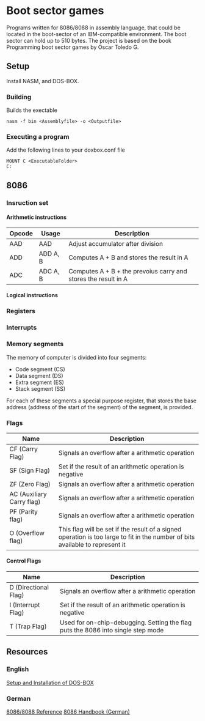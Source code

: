 # Boot sector games

Programs written for 8086/8088 in assembly language, that could be located in the boot-sector of an IBM-compatible environment.
The boot sector can hold up to 510 bytes. The project is based on the book Programming boot sector games by Oscar Toledo G.

## Setup

Install NASM, and DOS-BOX.

### Building

Builds the exectable

```
nasm -f bin <Assemblyfile> -o <Outputfile>
```

### Executing a program

Add the following lines to your doxbox.conf file

```
MOUNT C <ExecutableFolder>
C:
```

## 8086

### Insruction set

#### Arithmetic instructions

| Opcode | Usage    | Description                                                    |
|--------|----------|----------------------------------------------------------------|
| AAD    | AAD      | Adjust accumulator after division                              |
| ADD    | ADD A, B | Computes A + B and stores the result in A                      |
| ADC    | ADC A, B | Computes A + B + the prevoius carry and stores the result in A |


#### Logical instructions

### Registers

### Interrupts

### Memory segments

The memory of computer is divided into four segments:

* Code segment (CS)
* Data segment (DS)
* Extra segment (ES)
* Stack segment (SS)

For each of these segments a special purpose register, that stores the base address (address of the start of the segment) of the segment, is provided.

### Flags

| Name                      | Description                                                                                                                   |
|---------------------------|-------------------------------------------------------------------------------------------------------------------------------|
| CF (Carry Flag)           | Signals an overflow after a arithmetic operation                                                                              |
| SF (Sign Flag)            | Set if the result of an arithmetic operation is negative                                                                      |
| ZF (Zero Flag)            | Signals an overflow after a arithmetic operation                                                                              |
| AC (Auxiliary Carry flag) | Signals an overflow after a arithmetic operation                                                                              |
| PF (Parity flag)          | Signals an overflow after a arithmetic operation                                                                              |
| O (Overflow flag)         | This flag will be set if the result of a signed operation is too large to fit in the number of bits available to represent it |

#### Control Flags

| Name                      | Description                                                                                                                   |
|---------------------------|-------------------------------------------------------------------------------------------------------------------------------|
| D (Directional Flag)      | Signals an overflow after a arithmetic operation                                                                              |
| I (Interrupt Flag)        | Set if the result of an arithmetic operation is negative                                                                      |
| T (Trap Flag)             | Used for on-chip-debugging. Setting the flag puts the 8086 into single step mode                                              |


## Resources

### English

[Setup and Installation of DOS-BOX](https://www.dosbox.com/wiki/Basic_Setup_and_Installation_of_DosBox)

### German

[8086/8088 Reference](https://www.i8086.de/)
[8086 Handbook (German)](https://www.pearson.ch/download/media/9783827320148_SP.pdf)
